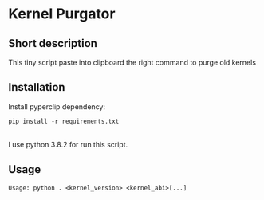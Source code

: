 # Kernel Purgator

## Short description
This tiny script paste into clipboard the right command to purge old kernels

## Installation
Install pyperclip dependency:
```
pip install -r requirements.txt
```
  \
I use python 3.8.2 for run this script.

## Usage
```
Usage: python . <kernel_version> <kernel_abi>[...]
```
